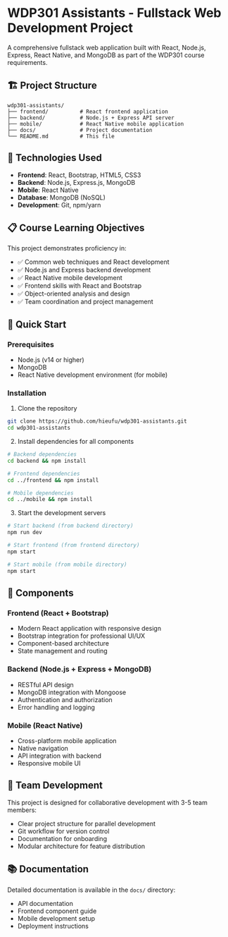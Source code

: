 # WDP301 Assistants - Fullstack Web Development Project

A comprehensive fullstack web application built with React, Node.js, Express, React Native, and MongoDB as part of the WDP301 course requirements.

## 🏗️ Project Structure

```
wdp301-assistants/
├── frontend/          # React frontend application
├── backend/           # Node.js + Express API server
├── mobile/            # React Native mobile application
├── docs/              # Project documentation
└── README.md          # This file
```

## 🚀 Technologies Used

- **Frontend**: React, Bootstrap, HTML5, CSS3
- **Backend**: Node.js, Express.js, MongoDB
- **Mobile**: React Native
- **Database**: MongoDB (NoSQL)
- **Development**: Git, npm/yarn

## 📋 Course Learning Objectives

This project demonstrates proficiency in:
- ✅ Common web techniques and React development
- ✅ Node.js and Express backend development
- ✅ React Native mobile development
- ✅ Frontend skills with React and Bootstrap
- ✅ Object-oriented analysis and design
- ✅ Team coordination and project management

## 🔧 Quick Start

### Prerequisites
- Node.js (v14 or higher)
- MongoDB
- React Native development environment (for mobile)

### Installation

1. Clone the repository
```bash
git clone https://github.com/hieufu/wdp301-assistants.git
cd wdp301-assistants
```

2. Install dependencies for all components
```bash
# Backend dependencies
cd backend && npm install

# Frontend dependencies
cd ../frontend && npm install

# Mobile dependencies
cd ../mobile && npm install
```

3. Start the development servers
```bash
# Start backend (from backend directory)
npm run dev

# Start frontend (from frontend directory)
npm start

# Start mobile (from mobile directory)
npm start
```

## 📱 Components

### Frontend (React + Bootstrap)
- Modern React application with responsive design
- Bootstrap integration for professional UI/UX
- Component-based architecture
- State management and routing

### Backend (Node.js + Express + MongoDB)
- RESTful API design
- MongoDB integration with Mongoose
- Authentication and authorization
- Error handling and logging

### Mobile (React Native)
- Cross-platform mobile application
- Native navigation
- API integration with backend
- Responsive mobile UI

## 👥 Team Development

This project is designed for collaborative development with 3-5 team members:
- Clear project structure for parallel development
- Git workflow for version control
- Documentation for onboarding
- Modular architecture for feature distribution

## 📚 Documentation

Detailed documentation is available in the `docs/` directory:
- API documentation
- Frontend component guide
- Mobile development setup
- Deployment instructions
